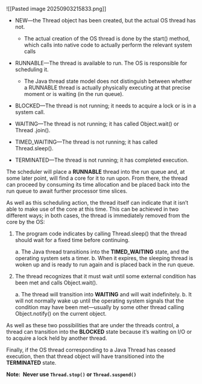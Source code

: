 ![[Pasted image 20250903215833.png]]
- NEW—the Thread object has been created, but the actual OS thread has not.
	- The actual creation of the OS thread is done by the start() method, which calls into native code to actually perform the relevant system calls

- RUNNABLE—The thread is available to run. The OS is responsible for scheduling it.
	- The Java thread state model does not distinguish between whether a RUNNABLE thread is actually physically executing at that precise moment or is waiting (in the run queue).

- BLOCKED—The thread is not running; it needs to acquire a lock or is in a system call.
- WAITING—The thread is not running; it has called Object.wait() or Thread .join().
- TIMED_WAITING—The thread is not running; it has called Thread.sleep().
- TERMINATED—The thread is not running; it has completed execution.

The scheduler will place a **RUNNABLE** thread into the run queue and, at some later point, will find a core for it to run upon. From there, the thread can proceed by consuming its time allocation and be placed back into the run queue to await further processor time slices.

As well as this scheduling action, the thread itself can indicate that it isn’t able to make use of the core at this time. This can be achieved in two different ways; in both cases, the thread is immediately removed from the core by the OS:

1. The program code indicates by calling Thread.sleep() that the thread should wait for a fixed time before continuing.

	a. The Java thread transitions into the **TIMED_WAITING** state, and the operating system sets a timer.
	b. When it expires, the sleeping thread is woken up and is ready to run again and is placed back in the run queue.

2. The thread recognizes that it must wait until some external condition has been met and calls Object.wait().

	a. The thread will transition into **WAITING** and will wait indefinitely.
	b. It will not normally wake up until the operating system signals that the condition may have been met—usually by some other thread calling Object.notify() on the current object.

As well as these two possibilities that are under the threads control, a thread can transition into the **BLOCKED** state because it’s waiting on I/O or to acquire a lock held by another thread.

Finally, if the OS thread corresponding to a Java Thread has ceased execution, then that thread object will have transitioned into the **TERMINATED** state.

**Note:  Never use `Thread.stop()` or `Thread.suspend()`**